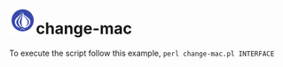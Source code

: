 
# ![](/icon/perl.png)change-mac

To execute the script follow this example,
`perl change-mac.pl INTERFACE` 

